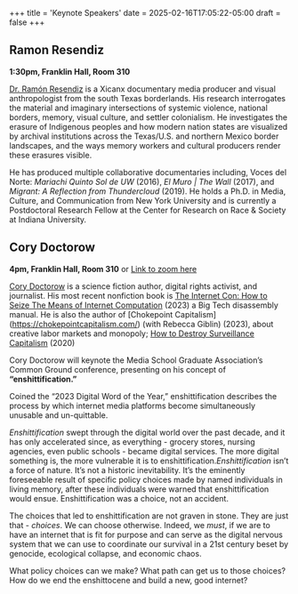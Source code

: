 +++
title = 'Keynote Speakers'
date = 2025-02-16T17:05:22-05:00
draft = false
+++


## Ramon Resendiz ##

**1:30pm, Franklin Hall, Room 310**

[Dr. Ramón Resendiz](https://www.imdb.com/name/nm7475396/bio/) is a Xicanx documentary media producer and visual anthropologist from the south Texas borderlands. His research interrogates the material and imaginary intersections of systemic violence, national borders, memory, visual culture, and settler colonialism. He investigates the erasure of Indigenous peoples and how modern nation states are visualized by archival institutions across the Texas/U.S. and northern Mexico border landscapes, and the ways memory workers and cultural producers render these erasures visible.

He has produced multiple collaborative documentaries including, Voces del Norte: *Mariachi Quinto Sol de UW* (2016), *El Muro | The Wall* (2017), and *Migrant: A Reflection from Thundercloud* (2019). He holds a Ph.D. in Media, Culture, and Communication from New York University and is currently a Postdoctoral Research Fellow at the Center for Research on Race & Society at Indiana University.


## Cory Doctorow ##

**4pm, Franklin Hall, Room 310** or [Link to zoom here](https://iu.zoom.us/meeting/register/Potbwk7eTlyoeYwaZRr7rw)

[Cory Doctorow](https://pluralistic.net/) is a science fiction author, digital rights activist, and journalist. His most recent nonfiction book is [The Internet Con: How to Seize The Means of Internet Computation](https://www.penguinrandomhouse.com/books/721311/the-internet-con-by-cory-doctorow/) (2023) a Big Tech disassembly manual. He is also the author of [Chokepoint Capitalism] (https://chokepointcapitalism.com/) (with Rebecca Giblin) (2023), about creative labor markets and monopoly; [How to Destroy Surveillance Capitalism](https://craphound.com/category/destroy/) (2020)



Cory Doctorow will keynote the Media School Graduate Association’s Common Ground conference, presenting on his concept of **“enshittification.”**

Coined the “2023 Digital Word of the Year,” enshittification describes the process by which internet media platforms become simultaneously unusable and un-quittable.

*Enshittification* swept through the digital world over the past decade, and it has only accelerated since, as everything - grocery stores, nursing agencies, even public schools - became digital services. The more digital something is, the more vulnerable it is to enshittification.*Enshittification* isn’t a force of nature. It’s not a historic inevitability. It’s the eminently foreseeable result of specific policy choices made by named individuals in living memory, after these individuals were warned that enshittification would ensue. Enshittification was a choice, not an accident.

The choices that led to enshittification are not graven in stone. They are just that - *choices*. We can choose otherwise. Indeed, we *must*, if we are to have an internet that is fit for purpose and can serve as the digital nervous system that we can use to coordinate our survival in a 21st century beset by genocide, ecological collapse, and economic chaos.

What policy choices can we make? What path can get us to those choices? How do we end the enshittocene and build a new, good internet?


